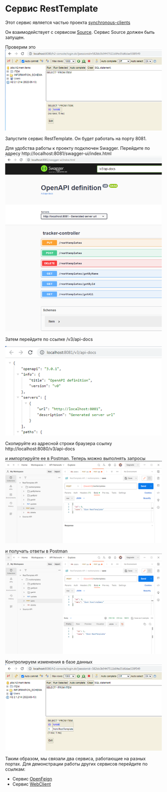 # Сервис RestTemplate

Этот сервис является частью проекта  [synchronous-clients](../)

Он взаимодействует с сервисом [Source](../source). Сервис Source должен быть запущен. 

Проверим это
![Image of H2 empty Source](images/016.PNG)

Запустите сервис RestTemplate. Он будет работать на порту 8081.

Для удобства работы к проекту подключен Swagger. Перейдите по адресу http://localhost:8081/swagger-ui/index.html
![Image of Swagger Source](images/017.PNG)

Затем перейдите по ссылке  /v3/api-docs

![Image of API Source](images/018.PNG)

Скопируйте из адресной строки браузера ссылку http://localhost:8080/v3/api-docs

и импортируйте ее в Postman. Теперь можно выполнять запросы
![Image of Postman request Source](images/019.PNG)

и получать ответы в Postman
![Image of Postman response Source](images/020.PNG)

Контролируем изменения в базе данных
![Image of H2 state Source](images/021.PNG)

Таким образом, мы связали два сервиса, работающие на разных портах. Для демонстрации работы других сервисов перейдите по ссылкам:
- Сервис [OpenFeign](../openfeign) 
- Сервис [WebClient](../webclient) 





